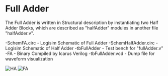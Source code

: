 # Full Adder

The Full Adder is written in Structural description by instantiating two Half Adder Blocks, which are described as "halfAdder"
modules in another file "halfAdder.v". 

-SchemFA.circ - Logisim Schematic of Full Adder
-SchemHalfAdder.circ -  Logisim Schematic of Half Adder
-tbFullAdder - Test bench for "fullAdder.v"
-FA - Binary Compiled by Icarus Verilog
-tbFullAdder.vcd - Dump file for waveform visualization

![HA](https://github.com/AbhijitBaral/VerilogDigitalDesigns/blob/main/fullAdder/Schematic/ha.png)
![FA](https://github.com/AbhijitBaral/VerilogDigitalDesigns/blob/main/fullAdder/Schematic/fa.jpg)
